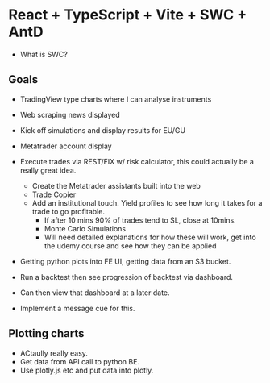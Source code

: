 # React + TypeScript + Vite + SWC + AntD
- What is SWC?

## Goals
- TradingView type charts where I can analyse instruments
- Web scraping news displayed
- Kick off simulations and display results for EU/GU
- Metatrader account display
- Execute trades via REST/FIX w/ risk calculator, this could actually be a really great idea.
    - Create the Metatrader assistants built into the web
    - Trade Copier
    - Add an institutional touch. Yield profiles to see how long it takes for a trade to go profitable.
        - If after 10 mins 90% of trades tend to SL, close at 10mins.
        - Monte Carlo Simulations
        - Will need detailed explanations for how these will work, get into the udemy course and see how they can be applied

- Getting python plots into FE UI, getting data from an S3 bucket.
- Run a backtest then see progression of backtest via dashboard.
- Can then view that dashboard at a later date.
- Implement a message cue for this.

## Plotting charts
- ACtaully really easy. 
- Get data from API call to python BE.
- Use plotly.js etc and put data into plotly.